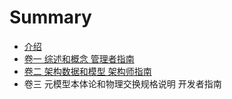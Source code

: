 # Summary

* [介绍](README.md)
* [卷一 综述和概念 管理者指南](chapter1.md)
* [卷二 架构数据和模型 架构师指南](second-chapter.md)
* 卷三 元模型本体论和物理交换规格说明 开发者指南

